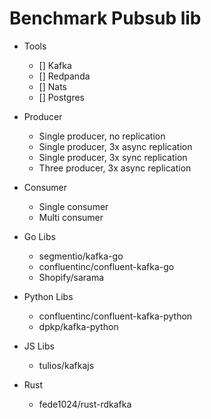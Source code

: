 # Benchmark Pubsub lib

- Tools
  - [] Kafka
  - [] Redpanda
  - [] Nats
  - [] Postgres
    
- Producer
  - Single producer, no replication
  - Single producer, 3x async replication
  - Single producer, 3x sync replication
  - Three producer, 3x async replication
- Consumer
  - Single consumer
  - Multi consumer

- Go Libs
  - segmentio/kafka-go
  - confluentinc/confluent-kafka-go
  - Shopify/sarama

- Python Libs
  - confluentinc/confluent-kafka-python
  - dpkp/kafka-python

- JS Libs
  - tulios/kafkajs

- Rust 
  - fede1024/rust-rdkafka
